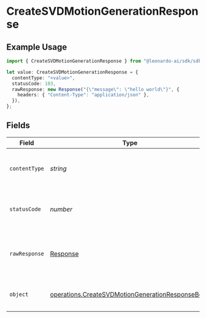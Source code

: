 # CreateSVDMotionGenerationResponse

## Example Usage

```typescript
import { CreateSVDMotionGenerationResponse } from "@leonardo-ai/sdk/sdk/models/operations";

let value: CreateSVDMotionGenerationResponse = {
  contentType: "<value>",
  statusCode: 103,
  rawResponse: new Response("{\"message\": \"hello world\"}", {
    headers: { "Content-Type": "application/json" },
  }),
};
```

## Fields

| Field                                                                                                                       | Type                                                                                                                        | Required                                                                                                                    | Description                                                                                                                 |
| --------------------------------------------------------------------------------------------------------------------------- | --------------------------------------------------------------------------------------------------------------------------- | --------------------------------------------------------------------------------------------------------------------------- | --------------------------------------------------------------------------------------------------------------------------- |
| `contentType`                                                                                                               | *string*                                                                                                                    | :heavy_check_mark:                                                                                                          | HTTP response content type for this operation                                                                               |
| `statusCode`                                                                                                                | *number*                                                                                                                    | :heavy_check_mark:                                                                                                          | HTTP response status code for this operation                                                                                |
| `rawResponse`                                                                                                               | [Response](https://developer.mozilla.org/en-US/docs/Web/API/Response)                                                       | :heavy_check_mark:                                                                                                          | Raw HTTP response; suitable for custom response parsing                                                                     |
| `object`                                                                                                                    | [operations.CreateSVDMotionGenerationResponseBody](../../../sdk/models/operations/createsvdmotiongenerationresponsebody.md) | :heavy_minus_sign:                                                                                                          | Responses for POST /generations-motion-svd                                                                                  |